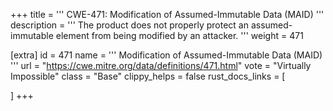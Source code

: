 +++
title = '''
CWE-471: Modification of Assumed-Immutable Data (MAID)
'''
description	= '''
The product does not properly protect an assumed-immutable element from being modified by an attacker.
'''
weight = 471

[extra]
id = 471
name = '''
Modification of Assumed-Immutable Data (MAID)
'''
url = "https://cwe.mitre.org/data/definitions/471.html"
vote = "Virtually Impossible"
class = "Base"
clippy_helps = false
rust_docs_links = [
	
]
+++
